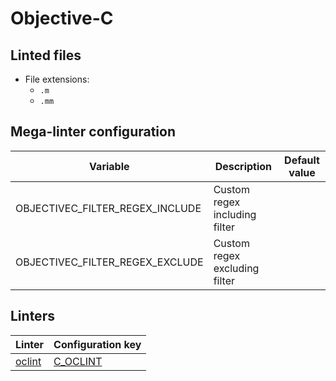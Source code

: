 <!-- markdownlint-disable MD003 MD020 MD033 MD041 -->
<!-- Generated by .automation/build.py, please do not update manually -->
# Objective-C

## Linted files

- File extensions:
  - `.m`
  - `.mm`

## Mega-linter configuration

| Variable | Description | Default value |
| ----------------- | -------------- | -------------- |
| OBJECTIVEC_FILTER_REGEX_INCLUDE | Custom regex including filter |  |
| OBJECTIVEC_FILTER_REGEX_EXCLUDE | Custom regex excluding filter |  |

## Linters

| Linter | Configuration key |
| ------ | ----------------- |
| [oclint](https://github.com/nvuillam/mega-linter/tree/master/docs/descriptors/objectivec_oclint.md#readme) | [C_OCLINT](https://github.com/nvuillam/mega-linter/tree/master/docs/descriptors/objectivec_oclint.md#readme) |
